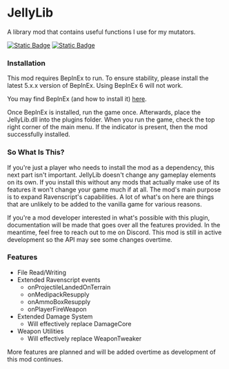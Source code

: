 # JellyLib
A library mod that contains useful functions I use for my mutators.

[![Static Badge](https://img.shields.io/badge/Release-0.1.0-green)](https://github.com/RadioactiveJelly/JellyLib/releases/tag/0.1.0)
[![Static Badge](https://img.shields.io/badge/Discord-JellyfishFields-7289da)](https://discord.gg/8MEyVPDf4Q)

### Installation

This mod requires BepInEx to run. To ensure stability, please install the latest 5.x.x version  of BepInEx. Using BepInEx 6 will not work.

You may find BepInEx (and how to install it) [here](https://github.com/BepInEx/BepInEx).

Once BepInEx is installed, run the game once. Afterwards, place the JellyLib.dll into the plugins folder. When you run the game, check the top right corner of the main menu. If the indicator is present, then the mod successfully installed.

### So What Is This?

If you're just a player who needs to install the mod as a dependency, this next part isn't important. JellyLib doesn't change any gameplay elements on its own. If you install this without any mods that actually make use of its features it won't change your game much if at all. The mod's main purpose is to expand Ravenscript's capabilities. A lot of what's on here are things that are unlikely to be added to the vanilla game for various reasons.

If you're a mod developer interested in what's possible with this plugin, documentation will be made that goes over all the features provided. In the meantime, feel free to reach out to me on Discord. This mod is still in active development so the API may see some changes overtime.

### Features
* File Read/Writing
* Extended Ravenscript events
  * onProjectileLandedOnTerrain
  * onMedipackResupply
  * onAmmoBoxResupply
  * onPlayerFireWeapon
 * Extended Damage System
   * Will effectively replace DamageCore
  * Weapon Utilities
    * Will effectively replace WeaponTweaker

More features are planned and will be added overtime as development of this mod continues.
